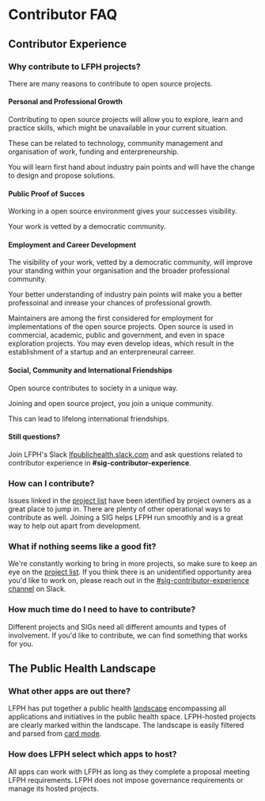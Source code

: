 # Contributor FAQ
## Contributor Experience
### Why contribute to LFPH projects?
There are many reasons to contribute to open source projects.

#### Personal and Professional Growth
Contributing to open source projects will allow you to explore, learn and practice skills, which might be unavailable in your current situation.

These can be related to technology, community management and organisation of work, funding and enterpreneurship.

You will learn first hand about industry pain points and will have the change to design and propose solutions.

#### Public Proof of Succes
Working in a open source environment gives your successes visibility.

Your work is vetted by a democratic community.

#### Employment and Career Development 
The visibility of your work, vetted by a democratic community, will improve your standing within your organisation and the broader professional community.

Your better understanding of industry pain points will make you a better professoinal and inrease your chances of professional growth.

Maintainers are among the first considered for employment for implementations of the open source projects. Open source is used in commercial, academic, public and government, and even in space exploration projects. You may even develop ideas, which result in the establishment of a startup and an enterpreneural carreer.

#### Social, Community and International Friendships
Open source contributes to society in a unique way.

Joining and open source project, you join a unique community.

This can lead to lifelong international friendships.

#### Still questions?

Join LFPH's Slack [lfpublichealth.slack.com](http://lfpublichealth.slack.com) and ask questions related to contributor experience in **#sig-contributor-experience**.

### How can I contribute?
Issues linked in the [project list](https://github.com/lfph/sig-contributor-experience/blob/master/README.md/#help-out-on-lfph-hosted-projects) have been identified by project owners as a great place to jump in. There are plenty of other operational ways to contribute as well. Joining a SIG helps LFPH run smoothly and is a great way to help out apart from development.

### What if nothing seems like a good fit?
We're constantly working to bring in more projects, so make sure to keep an eye on the [project list](https://github.com/lfph/sig-contributor-experience/blob/master/README.md/#help-out-on-lfph-hosted-projects). If you think there is an unidentified opportunity area you'd like to work on, please reach out in the [#sig-contributor-experience channel](https://lfpublichealth.slack.com/messages/sig-contributor-experience) on Slack.

### How much time do I need to have to contribute?
Different projects and SIGs need all different amounts and types of involvement. If you'd like to contribute, we can find something that works for you.

## The Public Health Landscape
### What other apps are out there?
LFPH has put together a public health [landscape](https://landscape.lfph.io/) encompassing all applications and initiatives in the public health space. LFPH-hosted projects are clearly marked within the landscape. The landscape is easily filtered and parsed from [card mode](https://landscape.lfph.io/format=card-mode).

### How does LFPH select which apps to host?
All apps can work with LFPH as long as they complete a proposal meeting LFPH requirements. LFPH does not impose governance requirements or manage its hosted projects.
